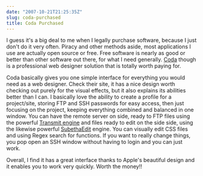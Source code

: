 ```yaml
---
date: "2007-10-21T21:25:35Z"
slug: coda-purchased
title: Coda Purchased
---
```


I guess it's a big deal to me when I legally purchase software, because I just
don't do it very often. Piracy and other methods aside, most applications I use
are actually open source or free. Free software is nearly as good or better than
other software out there, for what I need generally. [Coda][1] though is a
professional web designer solution that is totally worth paying for.

Coda basically gives you one simple interface for everything you would need as a
web designer. Check their site, it has a nice design worth checking out purely
for the visual effects, but it also explains its abilities better than I can. I
basically love the ability to create a profile for a project/site, storing FTP
and SSH passwords for easy access, then just focusing on the project, keeping
everything combined and balanced in one window. You can have the remote server
on side, ready to FTP files using the powerful [Transmit engine][2] and files
ready to edit on the side side, using the likewise powerful [SubethaEdit][3]
engine. You can visually edit CSS files and using Regex search for functions. If
you want to really change things, you pop open an SSH window without having to
login and you can just work.

Overall, I find it has a great interface thanks to Apple's beautiful design and
it enables you to work very quickly. Worth the money!!

[1]: https://www.panic.com/coda/ "Awesome software"
[2]: http://www.panic.com/transmit/
[3]: http://www.codingmonkeys.de/subethaedit/
